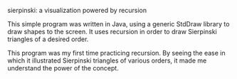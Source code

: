 sierpinski: a visualization powered by recursion

This simple program was written in Java, using a generic StdDraw library to draw shapes to the screen. It uses recursion in order to draw Sierpinski triangles of 
a desired order. 

This program was my first time practicing recursion. By seeing the ease in which it illustrated Sierpinski triangles of various orders, it made me understand the 
power of the concept.
